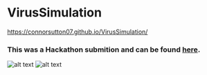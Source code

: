 # VirusSimulation
https://connorsutton07.github.io/VirusSimulation/
### This was a Hackathon submition and can be found [here](https://devpost.com/software/tbd-nujxk3).
![alt text](https://i.imgur.com/ssn8tGl.png)
![alt text](https://i.imgur.com/KazmuOD.png)
